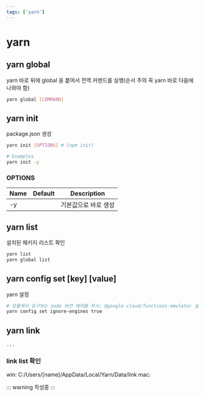 ```yaml
---
tags: ['yarn']
---
```


# yarn

## yarn global

yarn 바로 뒤에 global 을 붙여서 전역 커멘드를 실행(순서 주의 꼭 yarn 바로 다음에 나와야 함)

```bash
yarn global [COMMAND]
```

## yarn init

package.json 생성

```bash
yarn init [OPTIONS] # (npm init)

# Examples
yarn init -y
```

### OPTIONS

| Name | Default | Description |
| ---- | ------- | ----------- |
| -y   |         | 기본값으로 바로 생성 |

## yarn list

설치된 패키지 리스트 확인

```bash
yarn list
yarn global list
```

## yarn config set [key] [value]

yarn 설정

```bash
# 모듈에서 요구하는 node 버전 에러를 무시: @google-cloud/functions-emulator 설치시 유용
yarn config set ignore-engines true
```

## yarn link

```
...
```

### link list 확인

win: C:/Users/[name]/AppData/Local/Yarn/Data/link
mac:

::: warning
작성중
:::
